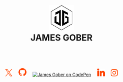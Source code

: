 <h1 align="center">
    <picture>
        <source media="(prefers-color-scheme: dark)" srcset="./media/jamesgober-logo-dark.png">
        <img width="81" height="81" alt="Official brand mark and logo of James Gober. Image shows JG stylish initials encased in a hexagon outline." src="./media/jamesgober-logo.png">
    </picture>
    <br>
    <b>JAMES GOBER</b>
    <br>
</h1>

<!--
**jamesgober/jamesgober** is a ✨ _special_ ✨ repository because its `README.md` (this file) appears on your GitHub profile.

Here are some ideas to get you started:

- 🔭 I’m currently working on ...
- 🌱 I’m currently learning ...
- 👯 I’m looking to collaborate on ...
- 🤔 I’m looking for help with ...
- 💬 Ask me about ...
- 📫 How to reach me: ...
- 😄 Pronouns: ...
- ⚡ Fun fact: ...
-->
&nbsp;


&nbsp;


<div align="center">
    <!--<h2>JAMES GOBER</h2>-->
    <div>
        <a href="https://x.com/jamesgober" target="_blank"><img width="23" height="23" alt="James Gober on X.com" src="./media/social/x.svg"></a>
        &nbsp;&nbsp;&nbsp;
        <a href="https://github.com/jamesgober" target="_blank"><img width="27" height="27" alt="James Gober on GitHub" src="./media/social/github.svg"></a>
        &nbsp;&nbsp;&nbsp;
        <a href="https://codepen.io/jamesgober" target="_blank"><img width="26" height="26" alt="James Gober on CodePen" src="./media/social/codepen.svg?"></a>
        &nbsp;&nbsp;&nbsp;
        <a href="https://linkedin.com/in/jamesgober" target="_blank"><img width="25" height="25" alt="James Gober on LinkedIn" src="./media/social/linkedin.svg"></a>
        &nbsp;&nbsp;&nbsp;
        <a href="https://instagram.com/jamesgober" target="_blank"><img width="23" height="23" alt="James Gober on Instagram" src="./media/social/instagram.svg"></a>
    </div>
</div>
